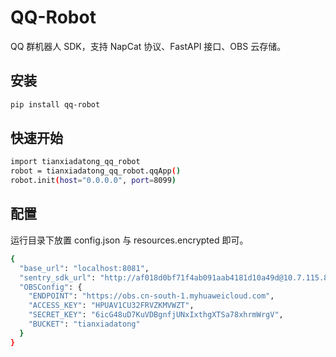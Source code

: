 # QQ-Robot

QQ 群机器人 SDK，支持 NapCat 协议、FastAPI 接口、OBS 云存储。

## 安装
```bash
pip install qq-robot
```

## 快速开始
```bash
import tianxiadatong_qq_robot
robot = tianxiadatong_qq_robot.qqApp()
robot.init(host="0.0.0.0", port=8099)
```

## 配置
运行目录下放置 config.json 与 resources.encrypted 即可。

```bash
{
  "base_url": "localhost:8081",
  "sentry_sdk_url": "http://af018d0bf71f4ab091aab4181d10a49d@10.7.115.88:9000/4",
  "OBSConfig": {
    "ENDPOINT": "https://obs.cn-south-1.myhuaweicloud.com",
    "ACCESS_KEY": "HPUAV1CU32FRVZKMVWZT",
    "SECRET_KEY": "6icG48uD7KuVDBgnfjUNxIxthgXTSa78xhrmWrgV",
    "BUCKET": "tianxiadatong"
  }
}
```